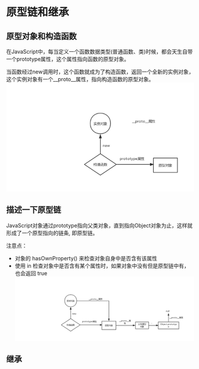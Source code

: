 # 原型链和继承

## 原型对象和构造函数

在JavaScript中，每当定义一个函数数据类型(普通函数、类)时候，都会天生自带一个prototype属性，这个属性指向函数的原型对象。

当函数经过new调用时，这个函数就成为了构造函数，返回一个全新的实例对象，这个实例对象有一个__proto__属性，指向构造函数的原型对象。
![p1](./1.jpg)

## 描述一下原型链

JavaScript对象通过prototype指向父类对象，直到指向Object对象为止，这样就形成了一个原型指向的链条, 即原型链。

注意点：
- 对象的 hasOwnProperty() 来检查对象自身中是否含有该属性
- 使用 in 检查对象中是否含有某个属性时，如果对象中没有但是原型链中有，也会返回 true
![p2](./2.jpg)

## 继承
